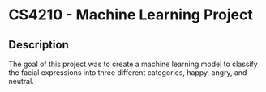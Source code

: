 # CS4210 - Machine Learning Project
## Description
The goal of this project was to create a machine learning model to classify the facial expressions into three different categories, happy, angry, and neutral.
